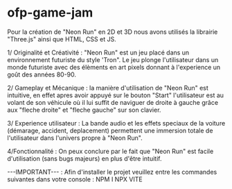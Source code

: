 # ofp-game-jam


Pour la création de "Neon Run" en 2D et 3D nous avons utilisés la librairie "Three.js" ainsi que HTML, CSS et JS. 


1/ Originalité et Créativité : 
"Neon Run" est un jeu placé dans un environnement futuriste du style 'Tron". Le jeu plonge l'utilisateur dans un monde futuriste avec des élèments en art pixels donnant à l'experience un goût des années 80-90.


2/ Gameplay et Mécanique :
la manière d'utilisation de "Neon Run" est intuitive, en effet apres avoir appuyé sur le bouton "Start" l'utilisateur est au volant de son véhicule où il lui suffit de naviguer de droite à gauche grâce aux "fleche droite" et "fleche gauche" sur son clavier.

3/ Experience utilisateur :
La bande audio et les effets speciaux de la voiture (démarage, accident, deplacement) permettent une immersion totale de l'utilisateur dans l'univers propre à "Neon Run".

4/Fonctionnalité : 
On peux conclure par le fait que "Neon Run" est facile d'utilisation (sans bugs majeurs) en plus d'être intuitif.


 ---IMPORTANT--- : Afin d'installer le projet veuillez entre les commandes suivantes dans votre console : 
NPM I 
NPX VITE 
 

